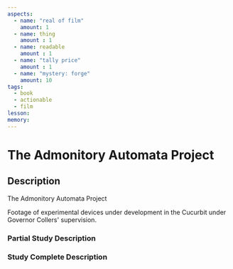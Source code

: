 ```yaml
---
aspects: 
  - name: "real of film"
    amount: 1
  - name: thing
    amount : 1
  - name: readable
    amount : 1
  - name: "tally price"
    amount : 1
  - name: "mystery: forge"
    amount: 10
tags:
  - book
  - actionable
  - film
lesson: 
memory: 
---
```


# The Admonitory Automata Project

## Description
The Admonitory Automata Project

Footage of experimental devices under development in the Cucurbit under Governor Collers' supervision.
### Partial Study Description

### Study Complete Description
